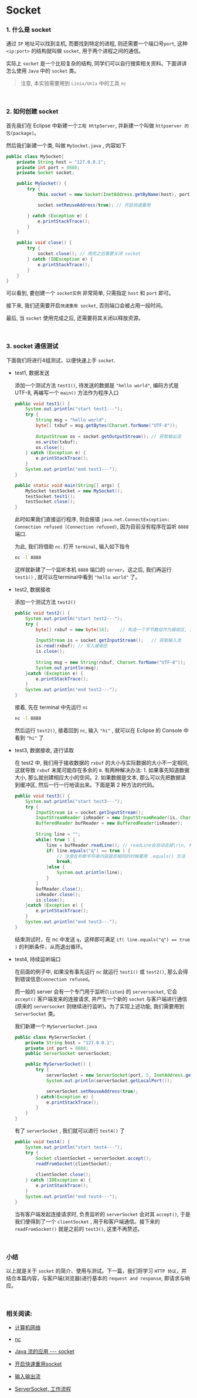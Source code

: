 #	Socket

###	1. 什么是 socket

通过 `IP` 地址可以找到主机, 而要找到特定的进程, 则还需要一个端口号`port`, 这种 `<ip:port>` 的结构就叫做 `socket`, 用于两个进程之间的通信。

实际上 `socket` 是一个比较复杂的结构, 同学们可以自行搜索相关资料。下面讲讲怎么使用 `Java` 中的 `socket` 类。

>	注意, 本实验需要用到 `Linix/Unix` 中的工具 `nc`

<br>

###	2. 如何创建 socket

首先我们在 Eclipse 中新建一个`工程 HttpServer`, 并新建一个叫做 `httpserver 的包(package)`。

然后我们新建一个类, 叫做 `MySocket.java` , 内容如下

```java
public class MySocket{
	private String host = "127.0.0.1";
	private int port = 8888;
	private Socket socket;

	public MySocket() {
		try {
			this.socket = new Socket(InetAddress.getByName(host), port); // 创建一个 Socket 实例

			socket.setReuseAddress(true); // 开启快速重用

		} catch (Exception e) {
			e.printStackTrace();
		}
	}

	public void close() {
		try {
			socket.close();	// 用完之后需要关闭 socket
		} catch (IOException e) {
			e.printStackTrace();
		}
	}
}
```

可以看到, 要创建一个 `socket实例` 非常简单, 只需指定 `host` 和 `port` 即可。

接下来, 我们还需要开启`快速重用 socket`, 否则端口会被占用一段时间。

最后, 当 `socket` 使用完成之后, 还需要将其关闭以释放资源。

<br>

###	3. socket 通信测试

下面我们将进行4组测试，以便快速上手 `socket`.

*	test1, 数据发送

	添加一个测试方法 `test1()`, 待发送的数据是 `"hello world"`, 编码方式是 UTF-8, 再编写一个 `main()` 方法作为程序入口

	```java
	public void test1() {
		System.out.println("start test1---");
		try {
			String msg = "hello world";
			byte[] txbuf = msg.getBytes(Charset.forName("UTF-8"));
			
			OutputStream os = socket.getOutputStream();	// 获取输出流
			os.write(txbuf);
			os.close();
		} catch (Exception e) {
			e.printStackTrace();
		}
		System.out.println("end test1---");
	}

	public static void main(String[] args) {
		MySocket testSocket = new MySocket();
		testSocket.test1();
		testSocket.close();
	}
	```

	此时如果我们直接运行程序, 则会报错 `java.net.ConnectException: Connection refused (Connection refused)`, 因为目前没有程序在监听 `8888` 端口.

	为此, 我们将借助 `nc`. 打开 `terminal`, 输入如下指令

	```bash
	nc -l 8888
	```

	这样就新建了一个监听本机 `8888` 端口的 `server`。这之后, 我们再运行 `test1()` , 就可以在terminal中看到 `"hello world"` 了。

*	test2, 数据接收

	添加一个测试方法 `test2()`

	```java
	public void test2() {
		System.out.println("start test2---");
		try {
			byte[] rxbuf = new byte[16];	// 构造一个字节数组作为接收区, 大小是 16 字节, 未填充的元素值默认为 0
			
			InputStream is = socket.getInputStream();	// 获取输入流
			is.read(rxbuf);	// 写入接收区
			is.close();
			
			String msg = new String(rxbuf, Charset.forName("UTF-8"));	// 转换成字符串
			System.out.println(msg);
		}catch (Exception e) {
			e.printStackTrace();
		}
		System.out.println("end test2---");
	}
	```

	接着, 先在 terminal 中先运行 `nc`

	```bash
	nc -l 8888
	```

	然后运行 `test2()`, 接着回到 `nc`, 输入 `"hi"` , 就可以在 Eclipse 的 Console 中看到 `"hi"` 了

*	test3, 数据接收, 逐行读取

	在 test2 中, 我们用于接收数据的 `rxbuf` 的大小与实际数据的大小不一定相同, 这就导致 `rxbuf` 末尾可能存在多余的 `0`. 有两种解决办法: 1. 如果事先知道数据大小, 那么就创建相应大小的空间。2. 如果数据是文本, 那么可以先把数据读到缓冲区, 然后一行一行地读出来。下面是第 2 种方法的代码。

	```java
	public void test3() {
		System.out.println("start test3---");
		try {
			InputStream is = socket.getInputStream();
			InputStreamReader isReader = new InputStreamReader(is, Charset.forName("UTF-8"));	// 二进制流转变成文本流
			BufferedReader bufReader = new BufferedReader(isReader);	// 缓冲区
			
			String line = "";
			while( true ) {
				line = bufReader.readLine(); // readLine会自动去掉\r\n, 相当于rstrip("\r\n")
				if( line.equals("q") == true ) {
					// 注意在判断字符串内容是否相同的时候要用 .equals() 方法
					break;
				}else {
					System.out.println(line);
				}
			}
			bufReader.close();
			isReader.close();
			is.close();
		}catch (Exception e) {
			e.printStackTrace();
		}
		System.out.println("end test3---");
	}
	```

	结束测试时，在 nc 中发送 `q`，这样即可满足 `if( line.equals("q") == true )` 的判断条件，从而退出循环。

*	test4, 持续监听端口

	在前面的例子中, 如果没有事先运行 `nc` 就运行 `test1()` 或 `test2()`, 那么会得到错误信息`Connection refused`。

	而一般的 server 会有一个专门用于监听(`listen`) 的 `serversocket`, 它会 `accept()` 客户端发来的连接请求, 并产生一个新的 `socket` 与客户端进行通信(原来的 `serversocket` 则继续进行监听)。为了实现上述功能, 我们需要用到 `ServerSocket` 类。

	我们新建一个 `MyServerSocket.java`

	```java
	public class MyServerSocket {
		private String host = "127.0.0.1";
		private int port = 8888;
		public ServerSocket serverSocket;

		public MyServerSocket() {
			try {
				serverSocket = new ServerSocket(port, 5, InetAddress.getByName(host));	// 创建一个 ServerSocket 实例
				System.out.println(serverSocket.getLocalPort());

				serverSocket.setReuseAddress(true);
			} catch(Exception e) {
				e.printStackTrace();
			}
		}
	}
	```
	
	有了 `serverSocket` , 我们就可以进行 `test4()` 了

	```java
	public void test4() {
		System.out.println("start test4---");
		try {
			Socket clientSocket = serverSocket.accept();
			readFromSocket(clientSocket);
			
			clientSocket.close();
		} catch (IOException e) {
			e.printStackTrace();
		}
		System.out.println("end test4---");
	}
	```
	
	当有客户端发起连接请求时, 负责监听的 `serverSocket` 会对其 `accept()`, 于是我们便得到了一个 `clientSocket` , 用于和客户端通信。接下来的 `readFromSocket()` 就是之前的 `test3()`, 这里不再赘述。

<br>

###	小结

以上就是关于 `socket` 的简介、使用与测试。下一篇，我们将学习 `HTTP 协议`，并结合本篇内容，与客户端(浏览器)进行基本的 `request and response`, 即请求与响应。

<br>

###	相关阅读:

*	[计算机网络](https://github.com/jJayyyyyyy/network)

*	[nc](https://linux.die.net/man/1/nc)

*	[Java 流的应用 --- socket](https://www.bilibili.com/video/av20359445/?p=58)

*	[开启快速重用socket](https://docs.oracle.com/javase/7/docs/api/java/net/StandardSocketOions.html)

*	[输入输出流](https://github.com/jJayyyyyyy/JavaNotes/blob/master/note16.md)

*	[ServerSocket, 工作流程](https://bbs.csdn.net/topics/390649992?page=1)
